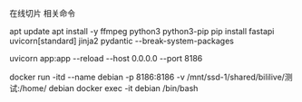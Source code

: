 在线切片
相关命令

apt update
apt install -y ffmpeg python3 python3-pip
pip install fastapi uvicorn[standard] jinja2 pydantic --break-system-packages

uvicorn app:app --reload --host 0.0.0.0 --port 8186

docker run -itd --name debian -p 8186:8186 -v /mnt/ssd-1/shared/bililive/测试:/home/ debian
docker exec -it debian /bin/bash
